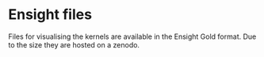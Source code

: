 # Ensight files

Files for visualising the kernels are available in the Ensight Gold format. Due to the size they are hosted on a zenodo. 